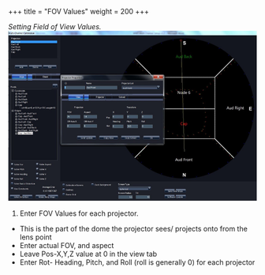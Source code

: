 +++
title = "FOV Values"
weight = 200
+++

_Setting Field of View Values._
![](assets/setfov.png)

1.  Enter FOV Values for each projector.
  -  This is the part of the dome the projector sees/ projects onto from the lens point
  -  Enter actual FOV, and aspect
  -  Leave Pos-X,Y,Z value at 0 in the view tab
  -  Enter Rot- Heading, Pitch, and Roll (roll is generally 0) for each projector
